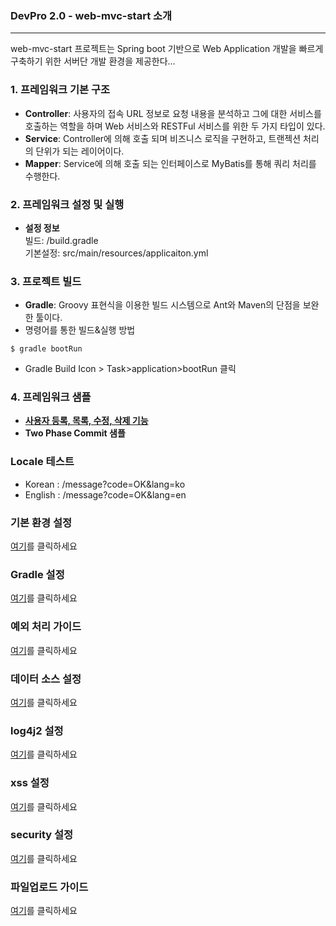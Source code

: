 ### DevPro 2.0 - web-mvc-start 소개
---

web-mvc-start 프로젝트는 Spring boot 기반으로 Web Application 개발을 빠르게 구축하기 위한 서버단 개발 환경을 제공한다... 


### 1. 프레임워크 기본 구조 

* **Controller**: 사용자의 접속 URL 정보로 요청 내용을 분석하고 그에 대한 서비스를 호출하는 역할을 하며 Web 서비스와 RESTFul 서비스를 위한 두 가지 타입이 있다.
* **Service**: Controller에 의해 호출 되며 비즈니스 로직을 구현하고, 트랜젝션 처리의 단위가 되는 레이어이다.
* **Mapper**: Service에 의해 호출 되는 인터페이스로 MyBatis를 통해 쿼리 처리를 수행한다.

### 2. 프레임워크 설정 및 실행
* **설정 정보**<br> 
빌드: /build.gradle<br>
기본설정: src/main/resources/applicaiton.yml

### 3. 프로젝트 빌드
* **Gradle**: Groovy 표현식을 이용한 빌드 시스템으로 Ant와 Maven의 단점을 보완한 툴이다.
* 명령어를 통한 빌드&실행 방법
~~~vi
$ gradle bootRun
~~~
* Gradle Build Icon > Task>application>bootRun 클릭

### 4. 프레임워크 샘플
* **<a href="">사용자 등록, 목록, 수정, 삭제 기능</a>**
* **Two Phase Commit 샘플** 

### Locale 테스트 ###
* Korean : /message?code=OK&lang=ko
* English : /message?code=OK&lang=en

### 기본 환경 설정 ###
[여기](help/application.guide.md)를 클릭하세요

### Gradle 설정 ###
[여기](help/gradle.guide.md)를 클릭하세요

### 예외 처리 가이드 ###
[여기](help/exception.guide.md)를 클릭하세요

### 데이터 소스 설정 ###
[여기](help/datasource.guide.md)를 클릭하세요

### log4j2 설정 ###
[여기](help/log4j2.guide.md)를 클릭하세요

### xss 설정 ###
[여기](help/xss.guide.md)를 클릭하세요

### security 설정 ###
[여기](help/security.guide.md)를 클릭하세요

### 파일업로드 가이드 ###
[여기](help/fileupload.guide.md)를 클릭하세요


